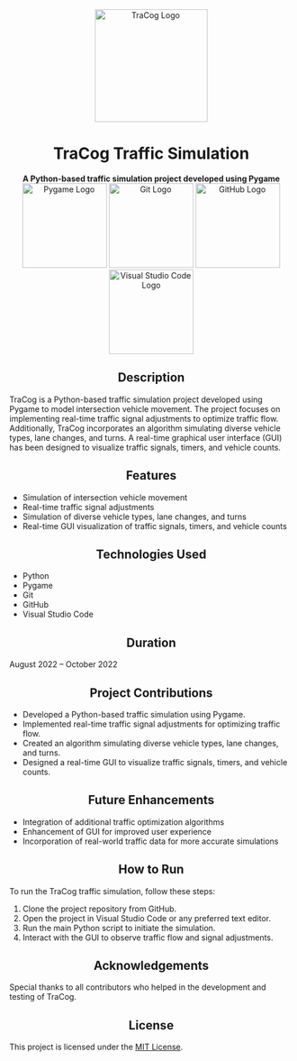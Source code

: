 <div align="center">
  <img src="https://your-trafic-simulation-logo-url-here" alt="TraCog Logo" width="200"/><br/>
</div>

# <div align="center">TraCog Traffic Simulation</div>

<div align="center">
  <b>A Python-based traffic simulation project developed using Pygame</b><br/>
</div>

<div align="center">
  <img src="https://pygame-logo-url-here" alt="Pygame Logo" width="150"/>
  <img src="https://git-logo-url-here" alt="Git Logo" width="150"/>
  <img src="https://github-logo-url-here" alt="GitHub Logo" width="150"/>
  <img src="https://vscode-logo-url-here" alt="Visual Studio Code Logo" width="150"/><br/>
</div>

## <div align="center">Description</div>
TraCog is a Python-based traffic simulation project developed using Pygame to model intersection vehicle movement. The project focuses on implementing real-time traffic signal adjustments to optimize traffic flow. Additionally, TraCog incorporates an algorithm simulating diverse vehicle types, lane changes, and turns. A real-time graphical user interface (GUI) has been designed to visualize traffic signals, timers, and vehicle counts.

## <div align="center">Features</div>
- Simulation of intersection vehicle movement
- Real-time traffic signal adjustments
- Simulation of diverse vehicle types, lane changes, and turns
- Real-time GUI visualization of traffic signals, timers, and vehicle counts

## <div align="center">Technologies Used</div>
- Python
- Pygame
- Git
- GitHub
- Visual Studio Code

## <div align="center">Duration</div>
August 2022 – October 2022

## <div align="center">Project Contributions</div>
- Developed a Python-based traffic simulation using Pygame.
- Implemented real-time traffic signal adjustments for optimizing traffic flow.
- Created an algorithm simulating diverse vehicle types, lane changes, and turns.
- Designed a real-time GUI to visualize traffic signals, timers, and vehicle counts.

## <div align="center">Future Enhancements</div>
- Integration of additional traffic optimization algorithms
- Enhancement of GUI for improved user experience
- Incorporation of real-world traffic data for more accurate simulations

## <div align="center">How to Run</div>
To run the TraCog traffic simulation, follow these steps:
1. Clone the project repository from GitHub.
2. Open the project in Visual Studio Code or any preferred text editor.
3. Run the main Python script to initiate the simulation.
4. Interact with the GUI to observe traffic flow and signal adjustments.

## <div align="center">Acknowledgements</div>
Special thanks to all contributors who helped in the development and testing of TraCog.

## <div align="center">License</div>
This project is licensed under the [MIT License](LICENSE).
